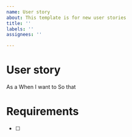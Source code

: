 ```yaml
---
name: User story
about: This template is for new user stories
title: ''
labels: ''
assignees: ''

---
```


# User story

As a 
When 
I want to 
So that 

# Requirements

- [ ] 
